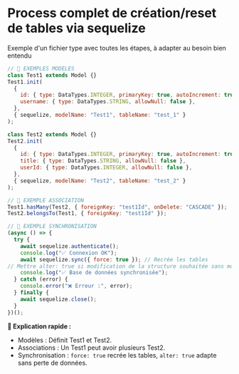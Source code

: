 # Process complet de création/reset de tables via sequelize

Exemple d'un fichier type avec toutes les étapes, à adapter au besoin bien entendu

```js
// 📌 EXEMPLES MODÈLES
class Test1 extends Model {}
Test1.init(
  {
    id: { type: DataTypes.INTEGER, primaryKey: true, autoIncrement: true },
    username: { type: DataTypes.STRING, allowNull: false },
  },
  { sequelize, modelName: "Test1", tableName: "test_1" }
);

class Test2 extends Model {}
Test2.init(
  {
    id: { type: DataTypes.INTEGER, primaryKey: true, autoIncrement: true },
    title: { type: DataTypes.STRING, allowNull: false },
    userId: { type: DataTypes.INTEGER, allowNull: false },
  },
  { sequelize, modelName: "Test2", tableName: "test_2" }
);

// 📌 EXEMPLE ASSOCIATION
Test1.hasMany(Test2, { foreignKey: "test1Id", onDelete: "CASCADE" });
Test2.belongsTo(Test1, { foreignKey: "test1Id" });

// 📌 EXEMPLE SYNCHRONISATION
(async () => {
  try {
    await sequelize.authenticate();
    console.log("✅ Connexion OK");
    await sequelize.sync({ force: true }); // Recrée les tables
// Mettre alter: true si modification de la structure souhaitée sans modification des données
    console.log("✅ Base de données synchronisée");
  } catch (error) {
    console.error("❌ Erreur :", error);
  } finally {
    await sequelize.close();
  }
})();
```
**🔹 Explication rapide :**

- Modèles : Définit Test1 et Test2.
- Associations : Un Test1 peut avoir plusieurs Test2.
- Synchronisation : `force: true` recrée les tables, `alter: true` adapte sans perte de données.

